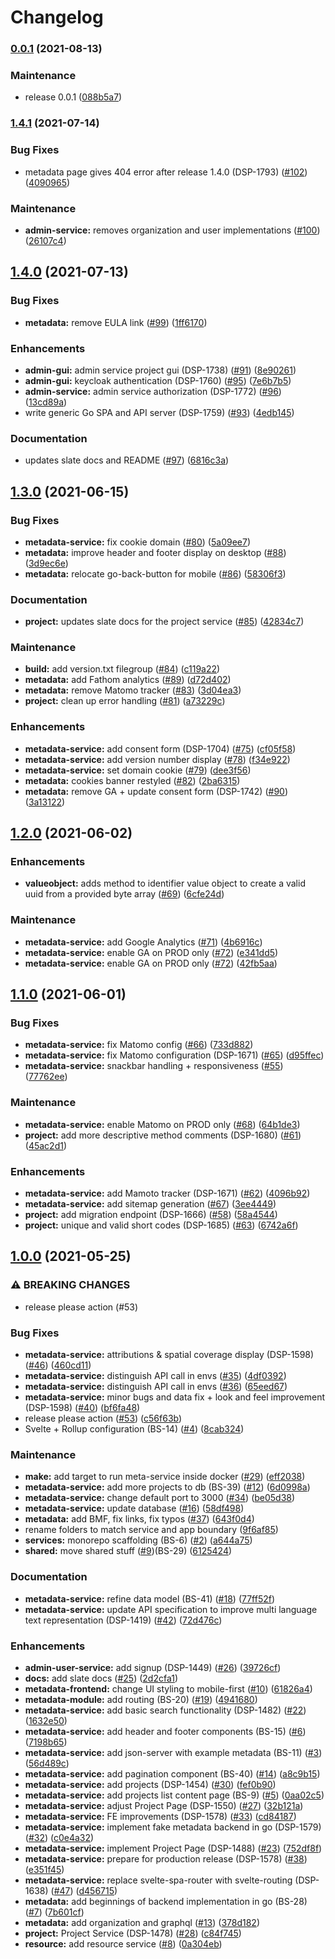 # Changelog

### [0.0.1](https://www.github.com/dasch-swiss/dsp-meta-svc/compare/v1.4.1...v0.0.1) (2021-08-13)


### Maintenance

* release 0.0.1 ([088b5a7](https://www.github.com/dasch-swiss/dsp-meta-svc/commit/088b5a7f4f6a2bb8423d07a5e0baac2c39262075))

### [1.4.1](https://www.github.com/dasch-swiss/dasch-service-platform/compare/v1.4.0...v1.4.1) (2021-07-14)


### Bug Fixes

* metadata page gives 404 error after release 1.4.0 (DSP-1793) ([#102](https://www.github.com/dasch-swiss/dasch-service-platform/issues/102)) ([4090965](https://www.github.com/dasch-swiss/dasch-service-platform/commit/40909657a88a5213495e6c72c570f3120e03db13))


### Maintenance

* **admin-service:** removes organization and user implementations ([#100](https://www.github.com/dasch-swiss/dasch-service-platform/issues/100)) ([26107c4](https://www.github.com/dasch-swiss/dasch-service-platform/commit/26107c4b8aa604017f96eb33901c24916f3fafcc))

## [1.4.0](https://www.github.com/dasch-swiss/dasch-service-platform/compare/v1.3.0...v1.4.0) (2021-07-13)


### Bug Fixes

* **metadata:** remove EULA link ([#99](https://www.github.com/dasch-swiss/dasch-service-platform/issues/99)) ([1ff6170](https://www.github.com/dasch-swiss/dasch-service-platform/commit/1ff617038e43be9b1990fec4f8a1f2d775974f83))


### Enhancements

* **admin-gui:** admin service project gui (DSP-1738) ([#91](https://www.github.com/dasch-swiss/dasch-service-platform/issues/91)) ([8e90261](https://www.github.com/dasch-swiss/dasch-service-platform/commit/8e902611e35472fb1423e40ae41f5212f5d92ce8))
* **admin-gui:** keycloak authentication (DSP-1760) ([#95](https://www.github.com/dasch-swiss/dasch-service-platform/issues/95)) ([7e6b7b5](https://www.github.com/dasch-swiss/dasch-service-platform/commit/7e6b7b59c67e5ebb7628f07182e05f667c649e90))
* **admin-service:** admin service authorization (DSP-1772) ([#96](https://www.github.com/dasch-swiss/dasch-service-platform/issues/96)) ([13cd89a](https://www.github.com/dasch-swiss/dasch-service-platform/commit/13cd89aafba4eb33aa9380bfb7306275a0431698))
* write generic Go SPA and API server (DSP-1759) ([#93](https://www.github.com/dasch-swiss/dasch-service-platform/issues/93)) ([4edb145](https://www.github.com/dasch-swiss/dasch-service-platform/commit/4edb14535d678cb469f84c47ee5537b377f58bbc))


### Documentation

* updates slate docs and README ([#97](https://www.github.com/dasch-swiss/dasch-service-platform/issues/97)) ([6816c3a](https://www.github.com/dasch-swiss/dasch-service-platform/commit/6816c3a7ce8211418a54527b643d87fced0a89e5))

## [1.3.0](https://www.github.com/dasch-swiss/dasch-service-platform/compare/v1.2.0...v1.3.0) (2021-06-15)


### Bug Fixes

* **metadata-service:** fix cookie domain ([#80](https://www.github.com/dasch-swiss/dasch-service-platform/issues/80)) ([5a09ee7](https://www.github.com/dasch-swiss/dasch-service-platform/commit/5a09ee783bdab95fac8a584acfda40565f228a78))
* **metadata:** improve header and footer display on desktop ([#88](https://www.github.com/dasch-swiss/dasch-service-platform/issues/88)) ([3d9ec6e](https://www.github.com/dasch-swiss/dasch-service-platform/commit/3d9ec6eea617aed1a1072456aa3bc53059d4175f))
* **metadata:** relocate go-back-button for mobile ([#86](https://www.github.com/dasch-swiss/dasch-service-platform/issues/86)) ([58306f3](https://www.github.com/dasch-swiss/dasch-service-platform/commit/58306f3be2643cdcd882c8ea43ceefe7975775e7))


### Documentation

* **project:** updates slate docs for the project service ([#85](https://www.github.com/dasch-swiss/dasch-service-platform/issues/85)) ([42834c7](https://www.github.com/dasch-swiss/dasch-service-platform/commit/42834c7d9970dd7ddf436432cd98e12dec2c35fa))


### Maintenance

* **build:** add version.txt filegroup ([#84](https://www.github.com/dasch-swiss/dasch-service-platform/issues/84)) ([c119a22](https://www.github.com/dasch-swiss/dasch-service-platform/commit/c119a223a04e6c9acbc2ac5b5763310f809a71bb))
* **metadata:** add Fathom analytics ([#89](https://www.github.com/dasch-swiss/dasch-service-platform/issues/89)) ([d72d402](https://www.github.com/dasch-swiss/dasch-service-platform/commit/d72d402f01a839e49fa673baf4f15343abc20fb0))
* **metadata:** remove Matomo tracker ([#83](https://www.github.com/dasch-swiss/dasch-service-platform/issues/83)) ([3d04ea3](https://www.github.com/dasch-swiss/dasch-service-platform/commit/3d04ea35084ea2ff773e8a277374cb9d383925af))
* **project:** clean up error handling ([#81](https://www.github.com/dasch-swiss/dasch-service-platform/issues/81)) ([a73229c](https://www.github.com/dasch-swiss/dasch-service-platform/commit/a73229ccf8819e5254db098dd945137bc9be8c66))


### Enhancements

* **metadata-service:** add consent form (DSP-1704) ([#75](https://www.github.com/dasch-swiss/dasch-service-platform/issues/75)) ([cf05f58](https://www.github.com/dasch-swiss/dasch-service-platform/commit/cf05f585e90112c2773638c85f4dd8849d79ff17))
* **metadata-service:** add version number display ([#78](https://www.github.com/dasch-swiss/dasch-service-platform/issues/78)) ([f34e922](https://www.github.com/dasch-swiss/dasch-service-platform/commit/f34e9223091e5bd51d1d3b4af93d5a14a10b7d57))
* **metadata-service:** set domain cookie ([#79](https://www.github.com/dasch-swiss/dasch-service-platform/issues/79)) ([dee3f56](https://www.github.com/dasch-swiss/dasch-service-platform/commit/dee3f5640e0eafcc6105e0982c3701b499c65478))
* **metadata:** cookies banner restyled ([#82](https://www.github.com/dasch-swiss/dasch-service-platform/issues/82)) ([2ba6315](https://www.github.com/dasch-swiss/dasch-service-platform/commit/2ba63158eda751ad2948dd6b148560ca62f776bf))
* **metadata:** remove GA + update consent form (DSP-1742) ([#90](https://www.github.com/dasch-swiss/dasch-service-platform/issues/90)) ([3a13122](https://www.github.com/dasch-swiss/dasch-service-platform/commit/3a131223c92e0dc7e09c1394bd0582d02380878e))

## [1.2.0](https://www.github.com/dasch-swiss/dasch-service-platform/compare/v1.1.0...v1.2.0) (2021-06-02)


### Enhancements

* **valueobject:** adds method to identifier value object to create a valid uuid from a provided byte array ([#69](https://www.github.com/dasch-swiss/dasch-service-platform/issues/69)) ([6cfe24d](https://www.github.com/dasch-swiss/dasch-service-platform/commit/6cfe24d36fdf4ec790f1e280837fc3a8a702ac4e))


### Maintenance

* **metadata-service:** add Google Analytics ([#71](https://www.github.com/dasch-swiss/dasch-service-platform/issues/71)) ([4b6916c](https://www.github.com/dasch-swiss/dasch-service-platform/commit/4b6916ce3e0b9ee5ebfb27fde3f9291ca47f8f5c))
* **metadata-service:** enable GA on PROD only ([#72](https://www.github.com/dasch-swiss/dasch-service-platform/issues/72)) ([e341dd5](https://www.github.com/dasch-swiss/dasch-service-platform/commit/e341dd539815f2258c417b8ad92055aa838691a0))
* **metadata-service:** enable GA on PROD only ([#72](https://www.github.com/dasch-swiss/dasch-service-platform/issues/72)) ([42fb5aa](https://www.github.com/dasch-swiss/dasch-service-platform/commit/42fb5aa942e11094fbb1fe4479d1a9c998495ad4))

## [1.1.0](https://www.github.com/dasch-swiss/dasch-service-platform/compare/v1.0.0...v1.1.0) (2021-06-01)


### Bug Fixes

* **metadata-service:** fix Matomo config ([#66](https://www.github.com/dasch-swiss/dasch-service-platform/issues/66)) ([733d882](https://www.github.com/dasch-swiss/dasch-service-platform/commit/733d882b2cbe8953254050210f9cad639f2f3335))
* **metadata-service:** fix Matomo configuration (DSP-1671) ([#65](https://www.github.com/dasch-swiss/dasch-service-platform/issues/65)) ([d95ffec](https://www.github.com/dasch-swiss/dasch-service-platform/commit/d95ffec98e34d270497e1412930f5ab588465a36))
* **metadata-service:** snackbar handling + responsiveness ([#55](https://www.github.com/dasch-swiss/dasch-service-platform/issues/55)) ([77762ee](https://www.github.com/dasch-swiss/dasch-service-platform/commit/77762eef47588950b2e29191b08ac40a2b2b831c))


### Maintenance

* **metadata-service:** enable Matomo on PROD only ([#68](https://www.github.com/dasch-swiss/dasch-service-platform/issues/68)) ([64b1de3](https://www.github.com/dasch-swiss/dasch-service-platform/commit/64b1de3967f0e4b3b85b06f6eb76ede4f57b5bb9))
* **project:** add more descriptive method comments (DSP-1680) ([#61](https://www.github.com/dasch-swiss/dasch-service-platform/issues/61)) ([45ac2d1](https://www.github.com/dasch-swiss/dasch-service-platform/commit/45ac2d1177b347428e9eeb6a574e020da06e3647))


### Enhancements

* **metadata-service:** add Mamoto tracker (DSP-1671) ([#62](https://www.github.com/dasch-swiss/dasch-service-platform/issues/62)) ([4096b92](https://www.github.com/dasch-swiss/dasch-service-platform/commit/4096b928176fc7cbdac1d306daa925dde4ddaa2d))
* **metadata-service:** add sitemap generation ([#67](https://www.github.com/dasch-swiss/dasch-service-platform/issues/67)) ([3ee4449](https://www.github.com/dasch-swiss/dasch-service-platform/commit/3ee4449cf86f771081556468f238b37c63f12e2a))
* **project:** add migration endpoint (DSP-1666) ([#58](https://www.github.com/dasch-swiss/dasch-service-platform/issues/58)) ([58a4544](https://www.github.com/dasch-swiss/dasch-service-platform/commit/58a4544b168b814ec47078daadcf51a1a8156477))
* **project:** unique and valid short codes (DSP-1685) ([#63](https://www.github.com/dasch-swiss/dasch-service-platform/issues/63)) ([6742a6f](https://www.github.com/dasch-swiss/dasch-service-platform/commit/6742a6f6795e4b29f06a77d691133732485d2398))

## [1.0.0](https://www.github.com/dasch-swiss/dasch-service-platform/compare/v0.0.3...v1.0.0) (2021-05-25)


### ⚠ BREAKING CHANGES

* release please action (#53)

### Bug Fixes

* **metadata-service:** attributions & spatial coverage display (DSP-1598) ([#46](https://www.github.com/dasch-swiss/dasch-service-platform/issues/46)) ([460cd11](https://www.github.com/dasch-swiss/dasch-service-platform/commit/460cd11d35dee9c0059411679c2ce22eed241ea9))
* **metadata-service:** distinguish API call in envs ([#35](https://www.github.com/dasch-swiss/dasch-service-platform/issues/35)) ([4df0392](https://www.github.com/dasch-swiss/dasch-service-platform/commit/4df039252a9dcc521704a82af4c2d6a8830c52d3))
* **metadata-service:** distinguish API call in envs ([#36](https://www.github.com/dasch-swiss/dasch-service-platform/issues/36)) ([65eed67](https://www.github.com/dasch-swiss/dasch-service-platform/commit/65eed6700310cf4ba3a3d21be723c66f589bcbeb))
* **metadata-service:** minor bugs and data fix + look and feel improvement (DSP-1598) ([#40](https://www.github.com/dasch-swiss/dasch-service-platform/issues/40)) ([bf6fa48](https://www.github.com/dasch-swiss/dasch-service-platform/commit/bf6fa4860f0c4b1a5fef01e45aeb512f672475a1))
* release please action ([#53](https://www.github.com/dasch-swiss/dasch-service-platform/issues/53)) ([c56f63b](https://www.github.com/dasch-swiss/dasch-service-platform/commit/c56f63b07df147aa9b8ccf6859c21d6109927e48))
* Svelte + Rollup configuration (BS-14) ([#4](https://www.github.com/dasch-swiss/dasch-service-platform/issues/4)) ([8cab324](https://www.github.com/dasch-swiss/dasch-service-platform/commit/8cab324614a77ff6f7acf6b9fa0f6356670365f8))


### Maintenance

* **make:** add target to run meta-service inside docker ([#29](https://www.github.com/dasch-swiss/dasch-service-platform/issues/29)) ([eff2038](https://www.github.com/dasch-swiss/dasch-service-platform/commit/eff20381ad2ddab4cab11cbb30eb15fb68689af3))
* **metadata-service:** add more projects to db (BS-39) ([#12](https://www.github.com/dasch-swiss/dasch-service-platform/issues/12)) ([6d0998a](https://www.github.com/dasch-swiss/dasch-service-platform/commit/6d0998aa6f842918b139016ec1bb58976351161a))
* **metadata-service:** change default port to 3000 ([#34](https://www.github.com/dasch-swiss/dasch-service-platform/issues/34)) ([be05d38](https://www.github.com/dasch-swiss/dasch-service-platform/commit/be05d3829d16cd89d231d4c688caf00ed39c107a))
* **metadata-service:** update database ([#16](https://www.github.com/dasch-swiss/dasch-service-platform/issues/16)) ([58df498](https://www.github.com/dasch-swiss/dasch-service-platform/commit/58df49852b1da2fb16d096ade68b297db031b21e))
* **metadata:** add BMF, fix links, fix typos ([#37](https://www.github.com/dasch-swiss/dasch-service-platform/issues/37)) ([643f0d4](https://www.github.com/dasch-swiss/dasch-service-platform/commit/643f0d4125b73db73b7b176d740a228359853ae5))
* rename folders to match service and app boundary ([9f6af85](https://www.github.com/dasch-swiss/dasch-service-platform/commit/9f6af85351d1bb7909617a870458993f44b163d8))
* **services:** monorepo scaffolding (BS-6) ([#2](https://www.github.com/dasch-swiss/dasch-service-platform/issues/2)) ([a644a75](https://www.github.com/dasch-swiss/dasch-service-platform/commit/a644a75ff489cc95fe9369a2043f5e8b013b1ae9))
* **shared:** move shared stuff ([#9](https://www.github.com/dasch-swiss/dasch-service-platform/issues/9))(BS-29) ([6125424](https://www.github.com/dasch-swiss/dasch-service-platform/commit/6125424e30050503cd2484a7e714225529540d62))


### Documentation

* **metadata-service:** refine data model (BS-41) ([#18](https://www.github.com/dasch-swiss/dasch-service-platform/issues/18)) ([77ff52f](https://www.github.com/dasch-swiss/dasch-service-platform/commit/77ff52f4d6c30032a51763339187e412409d4887))
* **metadata-service:** update API specification to improve multi language text representation (DSP-1419) ([#42](https://www.github.com/dasch-swiss/dasch-service-platform/issues/42)) ([72d476c](https://www.github.com/dasch-swiss/dasch-service-platform/commit/72d476ca0b7242967f496fc363829be47972a684))


### Enhancements

* **admin-user-service:** add signup (DSP-1449) ([#26](https://www.github.com/dasch-swiss/dasch-service-platform/issues/26)) ([39726cf](https://www.github.com/dasch-swiss/dasch-service-platform/commit/39726cfc54c3fd1ebbbdfbafc3b82be6f6d18bed))
* **docs:** add slate docs ([#25](https://www.github.com/dasch-swiss/dasch-service-platform/issues/25)) ([2d2cfa1](https://www.github.com/dasch-swiss/dasch-service-platform/commit/2d2cfa10a3c17f8e33898ed09b58b708b8a0135e))
* **metadata-frontend:** change UI styling to mobile-first ([#10](https://www.github.com/dasch-swiss/dasch-service-platform/issues/10)) ([61826a4](https://www.github.com/dasch-swiss/dasch-service-platform/commit/61826a4b03e23a0982bde08c734b7a25fb291366))
* **metadata-module:** add routing (BS-20) ([#19](https://www.github.com/dasch-swiss/dasch-service-platform/issues/19)) ([4941680](https://www.github.com/dasch-swiss/dasch-service-platform/commit/49416802ea289e8ef5acee91d2ab11c5c8312353))
* **metadata-service:** add basic search functionality (DSP-1482) ([#22](https://www.github.com/dasch-swiss/dasch-service-platform/issues/22)) ([1632e50](https://www.github.com/dasch-swiss/dasch-service-platform/commit/1632e50f6e00d8148a2298683b3b1c0748888f40))
* **metadata-service:** add header and footer components (BS-15) ([#6](https://www.github.com/dasch-swiss/dasch-service-platform/issues/6)) ([7198b65](https://www.github.com/dasch-swiss/dasch-service-platform/commit/7198b653920554e8ddcd70f62ea4c2ad7a919e91))
* **metadata-service:** add json-server with example metadata (BS-11) ([#3](https://www.github.com/dasch-swiss/dasch-service-platform/issues/3)) ([56d489c](https://www.github.com/dasch-swiss/dasch-service-platform/commit/56d489cfb5c22723431ee2f9392add69371a0bba))
* **metadata-service:** add pagination component (BS-40) ([#14](https://www.github.com/dasch-swiss/dasch-service-platform/issues/14)) ([a8c9b15](https://www.github.com/dasch-swiss/dasch-service-platform/commit/a8c9b15feb6bbcc6621cb243b9ab75887428c24f))
* **metadata-service:** add projects (DSP-1454) ([#30](https://www.github.com/dasch-swiss/dasch-service-platform/issues/30)) ([fef0b90](https://www.github.com/dasch-swiss/dasch-service-platform/commit/fef0b90b7b017c329d03cb5b64a1345d52531a75))
* **metadata-service:** add projects list content page (BS-9) ([#5](https://www.github.com/dasch-swiss/dasch-service-platform/issues/5)) ([0aa02c5](https://www.github.com/dasch-swiss/dasch-service-platform/commit/0aa02c5fbe4e393f9d0c897073d8116dafa747ba))
* **metadata-service:** adjust Project Page (DSP-1550) ([#27](https://www.github.com/dasch-swiss/dasch-service-platform/issues/27)) ([32b121a](https://www.github.com/dasch-swiss/dasch-service-platform/commit/32b121aecfd5fc3cb9ac78cb18ae0ea575223a53))
* **metadata-service:** FE improvements (DSP-1578) ([#33](https://www.github.com/dasch-swiss/dasch-service-platform/issues/33)) ([cd84187](https://www.github.com/dasch-swiss/dasch-service-platform/commit/cd841870371f2d61fd2222a4405dd8a8b6f23a76))
* **metadata-service:** implement fake metadata backend in go (DSP-1579) ([#32](https://www.github.com/dasch-swiss/dasch-service-platform/issues/32)) ([c0e4a32](https://www.github.com/dasch-swiss/dasch-service-platform/commit/c0e4a320e1f0e9311cf7def031917b14f7ca2dce))
* **metadata-service:** implement Project Page (DSP-1488) ([#23](https://www.github.com/dasch-swiss/dasch-service-platform/issues/23)) ([752df8f](https://www.github.com/dasch-swiss/dasch-service-platform/commit/752df8ff0973fea281ff95214bd9e78b3564f4d4))
* **metadata-service:** prepare for production release (DSP-1578) ([#38](https://www.github.com/dasch-swiss/dasch-service-platform/issues/38)) ([e351f45](https://www.github.com/dasch-swiss/dasch-service-platform/commit/e351f45ed3a61ba5153c8eed888cb1380d6edff4))
* **metadata-service:** replace svelte-spa-router with svelte-routing (DSP-1638) ([#47](https://www.github.com/dasch-swiss/dasch-service-platform/issues/47)) ([d456715](https://www.github.com/dasch-swiss/dasch-service-platform/commit/d456715addc37eb1c3a464a22f614ee6570d3f3c))
* **metadata:** add beginnings of backend implementation in go (BS-28) ([#7](https://www.github.com/dasch-swiss/dasch-service-platform/issues/7)) ([7b601cf](https://www.github.com/dasch-swiss/dasch-service-platform/commit/7b601cf80608ff8cf681a6fd8e0244c10777826f))
* **metadata:** add organization and graphql ([#13](https://www.github.com/dasch-swiss/dasch-service-platform/issues/13)) ([378d182](https://www.github.com/dasch-swiss/dasch-service-platform/commit/378d182198a924098cdd0b69ab7f8f079be94cba))
* **project:** Project Service (DSP-1478) ([#28](https://www.github.com/dasch-swiss/dasch-service-platform/issues/28)) ([c84f745](https://www.github.com/dasch-swiss/dasch-service-platform/commit/c84f745fef59b9cb902a3bfb5aa613076b0fa621))
* **resource:** add resource service ([#8](https://www.github.com/dasch-swiss/dasch-service-platform/issues/8)) ([0a304eb](https://www.github.com/dasch-swiss/dasch-service-platform/commit/0a304ebf065e1628ecc0e81addad47a8ddde7a21))
